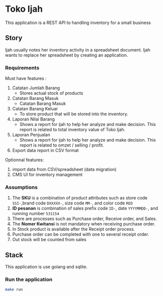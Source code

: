 # Toko Ijah

This application is a REST API to handling inventory for a small business

## Story

Ijah usually notes her inventory activity in a spreadsheet document.
Ijah wants to replace her spreadsheet by creating an application.

### Requirements

Must have features :

1. Catatan Jumlah Barang
   * Stores actual stock of products
2. Catatan Barang Masuk
   * Catatan Barang Masuk
3. Catatan Barang Keluar
   * To store product that will be stored into the inventory.
4. Laporan Nilai Barang
   * Shows a report for ijah to help her analyze and make decision. This report is related to total inventory value of Toko Ijah.
5. Laporan Penjualan
   * Shows a report for ijah to help her analyze and make decision. This report is related to omzet / selling / profit.
6. Export data report in CSV format

Optionnal features:

1. import data from CSV/spreadsheet (data migration)
2. CMS UI for inventory management

### Assumptions

1. The **SKU** is a combination of product attributes such as store code `SSI-`,brand code `DXXXXX-`, size code `MM-`, and color code `RED`
2. **ID pesanan** is combination of sales prefix code `ID-`, date `YYYYMMDD-`, and running number `531154`
3. There are processes such as Purchase order, Receive order, and Sales.
4. The **Nomer Kwitansi** is not mandatory when receiving purchase order.
5. In Stock product is available after the Receipt order process.
6. Purchase order can be completed with one to several receipt order.
7. Out stock will be counted from sales

## Stack

This application is use golang and sqlite.

### Run the application

```bash
make run
```
